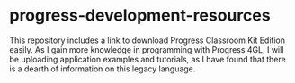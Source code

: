 # progress-development-resources
This repository includes a link to download Progress Classroom Kit Edition easily. As I gain more knowledge in programming with Progress 4GL, I will be uploading application examples and tutorials, as I have found that there is a dearth of information on this legacy language.
